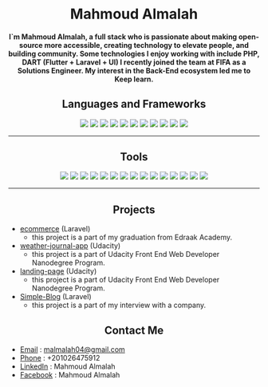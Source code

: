 <h1 align="center">
  <br>
  Mahmoud Almalah
  <br>
</h1>

<h4 align="center"> I`m Mahmoud Almalah, a full stack who is passionate about making open-source more accessible, creating technology to elevate people, and building community. Some technologies I enjoy working with include PHP, DART (Flutter + Laravel + UI) I recently joined the team at FIFA as a Solutions Engineer. My interest in the Back-End ecosystem led me to Keep learn.</h4>

<div align="center">

 ## Languages and Frameworks

</div>

<div align="center">
  <img src="https://img.shields.io/badge/-Dart-05122A?style=flat&logo=dart&logoColor=007ACC" />
  <img src="https://img.shields.io/badge/-Flutter-05122A?style=flat&logo=flutter&logoColor=007ACC" />
  <img src="https://img.shields.io/badge/-Laravel-05122A?style=flat&logo=laravel&logoColor=007ACC" />
  <img src="https://img.shields.io/badge/-PHP-05122A?style=flat&logo=php&logoColor=007ACC" />
  <img src="https://img.shields.io/badge/-JavaScript-05122A?style=flat&logo=javascript&logoColor=007ACC" />
  <img src="https://img.shields.io/badge/-MySQL-05122A?style=flat&logo=mysql&logoColor=007ACC" />
  <img src="https://img.shields.io/badge/-MongoDB-05122A?style=flat&logo=mongodb&logoColor=007ACC" />
  <img src="https://img.shields.io/badge/-HTML-05122A?style=flat&logo=html&logoColor=007ACC" />
  <img src="https://img.shields.io/badge/-CSS-05122A?style=flat&logo=css&logoColor=007ACC" />
  <img src="https://img.shields.io/badge/-SASS-05122A?style=flat&logo=sass&logoColor=007ACC" />
  <img src="https://img.shields.io/badge/-Bootstrap-05122A?style=flat&logo=bootstrap&logoColor=007ACC" />
</div>

<hr>

<div align="center">

 ## Tools

</div>

<div align="center">
  <img src="https://img.shields.io/badge/-Docker-05122A?style=flat&logo=docker&logoColor=007ACC" />
  <img src="https://img.shields.io/badge/-Postman-05122A?style=flat&logo=postman&logoColor=007ACC" />
  <img src="https://img.shields.io/badge/-VSCode-05122A?style=flat&logo=vscode&logoColor=007ACC" />
  <img src="https://img.shields.io/badge/-AndroidStudio-05122A?style=flat&logo=androidstudio&logoColor=007ACC" />
  <img src="https://img.shields.io/badge/-Xcode-05122A?style=flat&logo=xcode&logoColor=007ACC" />
  <img src="https://img.shields.io/badge/-phpStorm-05122A?style=flat&logo=phpstorm&logoColor=007ACC" />
  <img src="https://img.shields.io/badge/-webStorm-05122A?style=flat&logo=webstorm&logoColor=007ACC" />
  <img src="https://img.shields.io/badge/-Git-05122A?style=flat&logo=git&logoColor=007ACC" />
  <img src="https://img.shields.io/badge/-Trello-05122A?style=flat&logo=trello&logoColor=007ACC" />
  <img src="https://img.shields.io/badge/-Slack-05122A?style=flat&logo=slack&logoColor=007ACC" />
  <img src="https://img.shields.io/badge/-MicrosoftTeams-05122A?style=flat&logo=microsoftteams&logoColor=007ACC" />
  <img src="https://img.shields.io/badge/-Zoom-05122A?style=flat&logo=zoom&logoColor=007ACC" />
  <img src="https://img.shields.io/badge/-GoogleMeet-05122A?style=flat&logo=googlemeet&logoColor=007ACC" />
  <img src="https://img.shields.io/badge/-Figma-05122A?style=flat&logo=figma&logoColor=007ACC" />
  <img src="https://img.shields.io/badge/-AdobeXD-05122A?style=flat&logo=adobexd&logoColor=007ACC" />
</div>

<hr>

<div align="center">

 ## Projects

</div>

- [ecommerce](https://github.com/MahmoudAlmalah-ENG/ecomerce)   (Laravel)
  - this project is a part of my graduation from Edraak Academy.
- [weather-journal-app](https://github.com/MahmoudAlmalah-ENG/weather-journal-app)  (Udacity)
  - this project is a part of Udacity Front End Web Developer Nanodegree Program.
- [landing-page](https://github.com/MahmoudAlmalah-ENG/LandingPage) (Udacity)
  - this project is a part of Udacity Front End Web Developer Nanodegree Program.
- [Simple-Blog](https://github.com/MahmoudAlmalah-ENG/Simple-Blog) (Laravel)
  - this project is a part of my interview with a company.


<div align="center">
    
## Contact Me

</div>

- [Email](mailto:malmalah04@gmail.com) : malmalah04@gmail.com
- [Phone](tel:+201026475912) : +201026475912
- [LinkedIn](https://www.linkedin.com/in/mahmoud-almalah-559408176/) : Mahmoud Almalah
- [Facebook](https://www.facebook.com/mahmoud.almalah.796/) : Mahmoud Almalah
